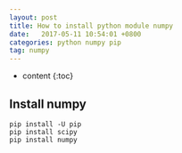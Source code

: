 ```yaml
---
layout: post
title: How to install python module numpy
date:   2017-05-11 10:54:01 +0800
categories: python numpy pip
tag: numpy
---
```


* content
{:toc}

Install numpy
------------------------

```
pip install -U pip
pip install scipy
pip install numpy
```

[jekyll]:      http://jekyllrb.com
[jekyll-gh]:   https://github.com/jekyll/jekyll
[jekyll-help]: https://github.com/jekyll/jekyll-help
